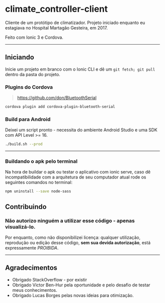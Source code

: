# climate_controller-client

Cliente de um protótipo de climatizador. Projeto iniciado enquanto eu estagiava no Hospital Martagão Gesteira, em 2017.

Feito com Ionic 3 e Cordova.

----

## Iniciando

Inicie um projeto em branco com o Ionic CLI e dê um ```git fetch; git pull``` dentro da pasta do projeto.


### Plugins do Cordova

>https://github.com/don/BluetoothSerial

```bash
cordova plugin add cordova-plugin-bluetooth-serial
```

### Build para Android

Deixei um script pronto - necessita do ambiente Android Studio e uma SDK com API Level >= 16.

```bash
./build.sh --prod
```

----

### Buildando o apk pelo terminal

Na hora de buildar o apk ou testar o aplicativo com ionic serve, caso dê incompatibilidade com a arquitetura de seu computador atual rode os seguintes
comandos no terminal:

```bash
npm uninstall --save node-sass
```


## Contribuindo

### Não autorizo ninguém a utilizar esse código - apenas visualizá-lo.
Por enquanto, como não disponibilizei licença: qualquer utilização, reprodução ou edição desse código, **sem sua devida autorização**, está expressamente *PROIBIDA*.


----

## Agradecimentos

* Obrigado StackOverflow - por existir
* Obrigado Victor Ben-Hur pela oportunidade e pelo desafio de testar meus conhecimentos.
* Obrigado Lucas Borges pelas novas ideias para otimização.
